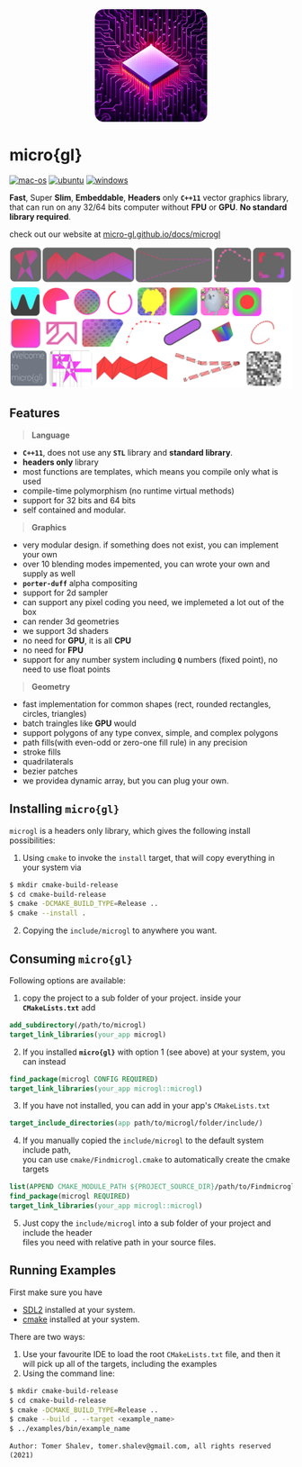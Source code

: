 <div align='center'>
<img src='microgl-512-logo-rounded.png' style='height: 200px;'/>
</div>

# micro{gl}
[![mac-os](https://github.com/micro-gl/micro-gl/actions/workflows/compile_macos.yml/badge.svg)](https://github.com/micro-gl/micro-gl/actions/workflows/compile_macos.yml)
[![ubuntu](https://github.com/micro-gl/micro-gl/actions/workflows/compile_ubuntu.yml/badge.svg)](https://github.com/micro-gl/micro-gl/actions/workflows/compile_ubuntu.yml)
[![windows](https://github.com/micro-gl/micro-gl/actions/workflows/compile_windows.yml/badge.svg)](https://github.com/micro-gl/micro-gl/actions/workflows/compile_windows.yml)

**Fast**, Super **Slim**, **Embeddable**, **Headers** only **`C++11`** vector graphics library, that can run on any 32/64 bits computer without **FPU** or **GPU**. **No standard library required**.


check out our website at [micro-gl.github.io/docs/microgl](https://micro-gl.github.io/docs/microgl)

<div align='center'>
<img src='intro_1.png' style='opacity: 0.75; max-height: 200'/>
</div>
<div align='center'>
<img src='intro_2.png' style='opacity: 0.75; max-height: 200'/>
</div>

## Features


> **Language** &nbsp;&nbsp;&nbsp;&nbsp;&nbsp;&nbsp;
- **`C++11`**, does not use any **`STL`** library and **standard library**.
- **headers only** library
- most functions are templates, which means you compile only what is used
- compile-time polymorphism (no runtime virtual methods)
- support for 32 bits and 64 bits
- self contained and modular.

> **Graphics** &nbsp;&nbsp;&nbsp;&nbsp;&nbsp;&nbsp;
- very modular design. if something does not exist, you can implement your own
- over 10 blending modes impemented, you can wrote your own and supply as well
- **`porter-duff`** alpha compositing
- support for 2d sampler
- can support any pixel coding you need, we implemeted a lot out of the box
- can render 3d geometries
- we support 3d shaders
- no need for **GPU**, it is all **CPU**
- no need for **FPU**
- support for any number system including **`Q`** numbers (fixed point), no need to use float points

> **Geometry** &nbsp;&nbsp;&nbsp;&nbsp;&nbsp;&nbsp;
- fast implementation for common shapes (rect, rounded rectangles, circles, triangles)
- batch traingles like **GPU** would
- support polygons of any type convex, simple, and complex polygons 
- path fills(with even-odd or zero-one fill rule) in any precision
- stroke fills
- quadrilaterals
- bezier patches
- we providea dynamic array, but you can plug your own.

## Installing `micro{gl}`
`microgl` is a headers only library, which gives the following install possibilities:
1. Using `cmake` to invoke the `install` target, that will copy everything in your system via
```bash
$ mkdir cmake-build-release
$ cd cmake-build-release
$ cmake -DCMAKE_BUILD_TYPE=Release ..
$ cmake --install .
```
2. Copying the `include/microgl` to anywhere you want.

## Consuming `micro{gl}`
Following options are available:
1. copy the project to a sub folder of your project. inside your **`CMakeLists.txt`** add
```cmake
add_subdirectory(/path/to/microgl)
target_link_libraries(your_app microgl)
```
2. If you installed **`micro{gl}`** with option 1 (see above) at your system, you can instead
```cmake
find_package(microgl CONFIG REQUIRED)
target_link_libraries(your_app microgl::microgl)
```
3. If you have not installed, you can add in your app's `CMakeLists.txt`
```cmake
target_include_directories(app path/to/microgl/folder/include/)
```
4. If you manually copied the `include/microgl` to the default system include path,  
you can use `cmake/Findmicrogl.cmake` to automatically create the cmake targets
```cmake
list(APPEND CMAKE_MODULE_PATH ${PROJECT_SOURCE_DIR}/path/to/Findmicrogl/folder)
find_package(microgl REQUIRED)
target_link_libraries(your_app microgl::microgl)
```
5. Just copy the `include/microgl` into a sub folder of your project and include the header  
files you need with relative path in your source files.

## Running Examples
First make sure you have 
 - [SDL2](https://www.libsdl.org/) installed at your system.  
 - [cmake](https://cmake.org/download/) installed at your system.

There are two ways:
1. Use your favourite IDE to load the root `CMakeLists.txt` file, and then it   
   will pick up all of the targets, including the examples
2. Using the command line:
```bash
$ mkdir cmake-build-release
$ cd cmake-build-release
$ cmake -DCMAKE_BUILD_TYPE=Release ..
$ cmake --build . --target <example_name>
$ ../examples/bin/example_name
```

```text
Author: Tomer Shalev, tomer.shalev@gmail.com, all rights reserved (2021)
```
